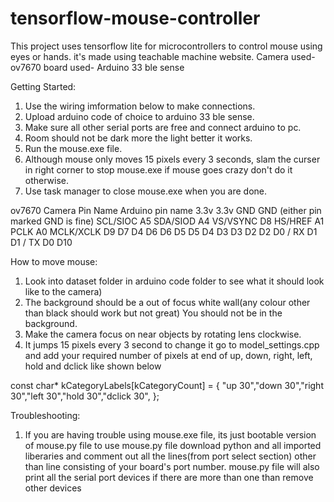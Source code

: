 # tensorflow-mouse-controller
This project uses tensorflow lite for microcontrollers  to control mouse using eyes or hands. it's made using teachable machine website.
Camera used- ov7670
board used- Arduino 33 ble sense

Getting Started:

1. Use the wiring imformation below to make connections.
2. Upload arduino code of choice to arduino 33 ble sense.
3. Make sure all other serial ports are free and connect arduino to pc.
4. Room should not be dark more the light better it works.
5. Run the mouse.exe file.
6. Although mouse only moves 15 pixels every 3 seconds, slam the curser in right corner to stop mouse.exe if mouse goes crazy don't do it otherwise.
7. Use task manager to close mouse.exe when you are done.

ov7670 Camera Pin Name	Arduino pin name
3.3v	                3.3v
GND	                GND (either pin marked GND is fine)
SCL/SIOC	        A5
SDA/SIOD	        A4
VS/VSYNC	        D8
HS/HREF	                A1
PCLK	                A0
MCLK/XCLK	        D9
D7	                D4
D6	                D6
D5	                D5
D4	                D3
D3	                D2
D2	                D0 / RX
D1	                D1 / TX
D0	                D10 

How to move mouse:

1. Look into dataset folder in arduino code folder to see what it should look like to the camera)
2. The background should be a out of focus white wall(any colour other than black should work but not great) You should not be in the background.
3. Make the camera focus on near objects by rotating lens clockwise.
4. It jumps 15 pixels every 3 second to change it go to model_settings.cpp and add your required number of pixels at end of up, down, right, left, hold and dclick like shown below
   
const char* kCategoryLabels[kCategoryCount] = {
    "up 30","down 30","right 30","left 30","hold 30","dclick 30",
};

Troubleshooting:
1. If you are having trouble using mouse.exe file, its just bootable version of mouse.py file to use mouse.py file download python and all imported liberaries and comment out all the lines(from port select section) other than line consisting of your board's port number.
   mouse.py file will also print all the serial port devices if there are more than one than remove other devices
